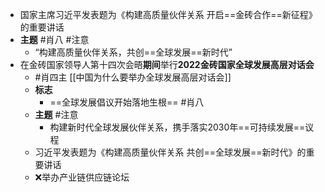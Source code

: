 - 国家主席习近平发表题为《构建高质量伙伴关系 开启==金砖合作==新征程》的重要讲话
- **主题** #肖八 #注意 
	- “构建高质量伙伴关系，共创==全球发展==新时代”
- 在金砖国家领导人第十四次会晤**期间**举行**2022金砖国家全球发展高层对话会**
	- #肖四主 [[中国为什么要举办全球发展高层对话会]] 
	- **标志**
		- ==全球发展倡议开始落地生根== #肖八
	- **主题** #注意
		- 构建新时代全球发展伙伴关系，携手落实2030年==可持续发展==议程
	- 习近平发表题为《构建高质量伙伴关系 共创==全球发展==新时代》的重要讲话
	- ❌举办产业链供应链论坛